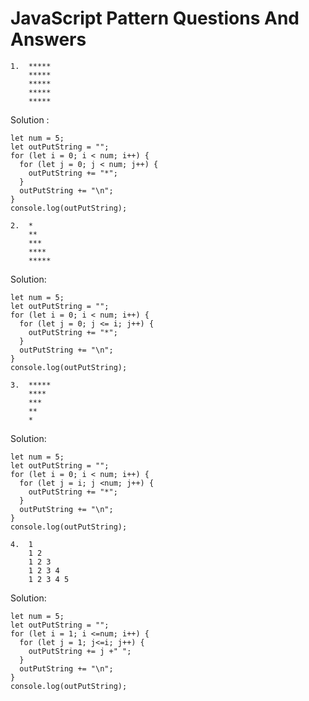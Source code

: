 # JavaScript Pattern Questions And Answers

```text
1.  *****
    *****
    *****
    *****
    *****
```

Solution :
```text
let num = 5;
let outPutString = "";
for (let i = 0; i < num; i++) {
  for (let j = 0; j < num; j++) {
    outPutString += "*";
  }
  outPutString += "\n";
}
console.log(outPutString);

```

```
2.  *
    **
    ***
    ****
    *****
```
Solution:
```
let num = 5;
let outPutString = "";
for (let i = 0; i < num; i++) {
  for (let j = 0; j <= i; j++) {
    outPutString += "*";
  }
  outPutString += "\n";
}
console.log(outPutString);
```


```
3.  *****
    ****
    ***
    **
    *
```
Solution: 

```
let num = 5;
let outPutString = "";
for (let i = 0; i < num; i++) {
  for (let j = i; j <num; j++) {
    outPutString += "*";
  }
  outPutString += "\n";
}
console.log(outPutString);
```

```
4.  1
    1 2
    1 2 3
    1 2 3 4
    1 2 3 4 5
```
Solution: 

```
let num = 5;
let outPutString = "";
for (let i = 1; i <=num; i++) {
  for (let j = 1; j<=i; j++) {
    outPutString += j +" ";
  }
  outPutString += "\n";
}
console.log(outPutString);
```
